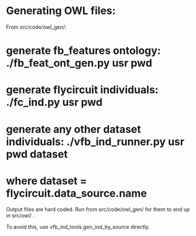# Generating OWL files:

From src/code/owl_gen/:

 # generate fb_features ontology: ./fb_feat_ont_gen.py usr pwd
 # generate flycircuit individuals:  ./fc_ind.py usr pwd
 # generate any other dataset individuals:  ./vfb_ind_runner.py usr pwd dataset
  # where dataset = flycircuit.data_source.name

Output files are hard coded.  Run from src/code/owl_gen/ for them to end up in src/owl/ .

To avoid this, use vfb_ind_tools.gen_ind_by_source directly.
